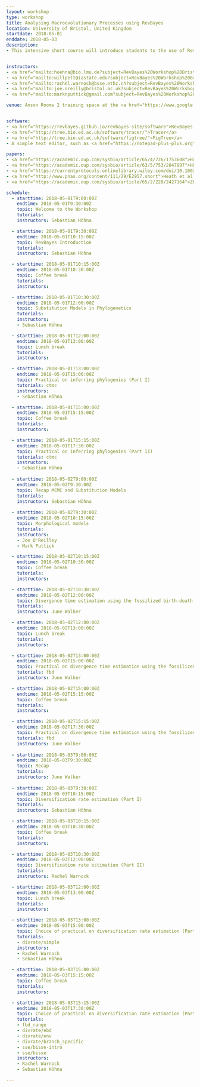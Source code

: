```yaml
---
layout: workshop
type: workshop
title: Analysing Macroevolutionary Processes using RevBayes
location: University of Bristol, United Kingdom
startdate: 2018-05-01
enddate: 2018-05-03
description:
- This intensive short course will introduce students to the use of RevBayes for macroevolutionary analysis of paleontological data. The course will be three full days in length and will take place at the University of Bristol Students' Union, Bristol, England from the 1st to the 3rd of May, 2018.


instructors:
- <a href="mailto:hoehna@bio.lmu.de?subject=RevBayes%20Workshop%20Bristol%202018">Sebastian Höhna</a>
- <a href="mailto:willpett@iastate.edu?subject=RevBayes%20Workshop%20Bristol%202018">June Walker</a>
- <a href="mailto:rachel.warnock@bsse.ethz.ch?subject=RevBayes%20Workshop%20Bristol%202018">Rachel Warnock</a>
- <a href="mailto:joe.oreilly@bristol.ac.uk?subject=RevBayes%20Workshop%20Bristol%202018">Joe O'Reilly</a>
- <a href="mailto:marknputtick@gmail.com?subject=RevBayes%20Workshop%20Bristol%202018">Mark Puttick</a>

venue: Anson Rooms 2 training space at the <a href="https://www.google.co.uk/search?rlz=1C1GGRV_enGB785GB785&q=anson+rooms+student+union+MAP&npsic=0&rflfq=1&rlha=0&rllag=51457532,-2607996,361&tbm=lcl&ved=0ahUKEwj-16KClcTaAhVEOMAKHYI8DIEQtgMIKw&tbs=lrf:!2m4!1e17!4m2!17m1!1e2!2m1!1e2!2m1!1e3!3sIAE,lf:1,lf_ui:2&rldoc=1#rlfi=hd:;si:;mv:!1m3!1d1359.5388556555495!2d-2.6079966000000003!3d51.45789975!2m3!1f0!2f0!3f0!3m2!1i262!2i105!4f13.1;tbs:lrf:!2m1!1e2!2m1!1e3!2m4!1e17!4m2!17m1!1e2!3sIAE,lf:1,lf_ui:2" title="Map">University of Bristol Students' Union, The Richmond Building, 105 Queens Road, Clifton, Bristol BS8 1LN</a>


software:
- <a href="https://revbayes.github.io/revbayes-site/software">RevBayes v1.0.8</a>
- <a href="http://tree.bio.ed.ac.uk/software/tracer/">Tracer</a>
- <a href="http://tree.bio.ed.ac.uk/software/figtree/">FigTree</a>
- A simple text editor, such as <a href="https://notepad-plus-plus.org">NotePad++</a>, SublimeText, TextWrangler or BBEdit

papers:
- <a href="https://academic.oup.com/sysbio/article/65/4/726/1753608">Höhna et al. (2016). RevBayes&#58; Bayesian Phylogenetic Inference Using Graphical Models and an Interactive Model-Specification Language.</a>
- <a href="https://academic.oup.com/sysbio/article/63/5/753/2847897">Höhna et al. (2014). Probabilistic Graphical Model Representation in Phylogenetics.</a>
- <a href="https://currentprotocols.onlinelibrary.wiley.com/doi/10.1002/cpbi.22">Höhna et al. (2017). Phylogenetic Inference Using RevBayes.</a>
- <a href="http://www.pnas.org/content/111/29/E2957.short">Heath et al. (2014). The fossilized birth–death process for coherent calibration of divergence-time estimates.</a>
- <a href="https://academic.oup.com/sysbio/article/65/2/228/2427164">Zhang et al. (2016). Total-Evidence Dating under the Fossilized Birth–Death Process</a>

schedule:
  - starttime: 2018-05-01T9:00:00Z
    endtime: 2018-05-01T9:30:00Z
    topic: Welcome to the Workshop
    tutorials: 
    instructors: Sebastian Höhna

  - starttime: 2018-05-01T9:30:00Z
    endtime: 2018-05-01T10:15:00Z
    topic: RevBayes Introduction
    tutorials: 
    instructors: Sebastian Höhna

  - starttime: 2018-05-01T10:15:00Z
    endtime: 2018-05-01T10:30:00Z
    topic: Coffee break
    tutorials: 
    instructors: 

  - starttime: 2018-05-01T10:30:00Z
    endtime: 2018-05-01T12:00:00Z
    topic: Substitution Models in Phylogenetics
    tutorials:
    instructors:
    - Sebastian Höhna

  - starttime: 2018-05-01T12:00:00Z
    endtime: 2018-05-01T13:00:00Z
    topic: Lunch break
    tutorials: 
    instructors: 

  - starttime: 2018-05-01T13:00:00Z
    endtime: 2018-05-01T15:00:00Z
    topic: Practical on inferring phylogenies (Part I)
    tutorials: ctmc
    instructors: 
    - Sebastian Höhna

  - starttime: 2018-05-01T15:00:00Z
    endtime: 2018-05-01T15:15:00Z
    topic: Coffee break
    tutorials: 
    instructors: 

  - starttime: 2018-05-01T15:15:00Z
    endtime: 2018-05-01T17:30:00Z
    topic: Practical on inferring phylogenies (Part II)
    tutorials: ctmc
    instructors: 
    - Sebastian Höhna
    
  - starttime: 2018-05-02T9:00:00Z
    endtime: 2018-05-02T9:30:00Z
    topic: Recap MCMC and Substitution Models
    tutorials: 
    instructors: Sebastian Höhna
    
  - starttime: 2018-05-02T9:30:00Z
    endtime: 2018-05-02T10:15:00Z
    topic: Morphological models
    tutorials: 
    instructors:
    - Joe O'Reilley
    - Mark Puttick

  - starttime: 2018-05-02T10:15:00Z
    endtime: 2018-05-02T10:30:00Z
    topic: Coffee break
    tutorials: 
    instructors: 

  - starttime: 2018-05-02T10:30:00Z
    endtime: 2018-05-02T12:00:00Z
    topic: Divergence time estimation using the fossilized birth-death model
    tutorials: 
    instructors: June Walker

  - starttime: 2018-05-02T12:00:00Z
    endtime: 2018-05-02T13:00:00Z
    topic: Lunch break
    tutorials: 
    instructors:

  - starttime: 2018-05-02T13:00:00Z
    endtime: 2018-05-02T15:00:00Z
    topic: Practical on divergence time estimation using the fossilized birth-death model (Part I)
    tutorials: fbd
    instructors: June Walker

  - starttime: 2018-05-02T15:00:00Z
    endtime: 2018-05-02T15:15:00Z
    topic: Coffee break
    tutorials: 
    instructors: 

  - starttime: 2018-05-02T15:15:00Z
    endtime: 2018-05-02T17:30:00Z
    topic: Practical on divergence time estimation using the fossilized birth-death model (Part II)
    tutorials: fbd
    instructors: June Walker
    
  - starttime: 2018-05-03T9:00:00Z
    endtime: 2018-05-03T9:30:00Z
    topic: Recap
    tutorials: 
    instructors: June Walker
    
  - starttime: 2018-05-03T9:30:00Z
    endtime: 2018-05-03T10:15:00Z
    topic: Diversification rate estimation (Part I)
    tutorials: 
    instructors: Sebastian Höhna

  - starttime: 2018-05-03T10:15:00Z
    endtime: 2018-05-03T10:30:00Z
    topic: Coffee break
    tutorials: 
    instructors: 

  - starttime: 2018-05-03T10:30:00Z
    endtime: 2018-05-03T12:00:00Z
    topic: Diversification rate estimation (Part II)
    tutorials: 
    instructors: Rachel Warnock

  - starttime: 2018-05-03T12:00:00Z
    endtime: 2018-05-03T13:00:00Z
    topic: Lunch break
    tutorials: 
    instructors: 

  - starttime: 2018-05-03T13:00:00Z
    endtime: 2018-05-03T15:00:00Z
    topic: Choice of practical on diversification rate estimation (Part I)
    tutorials:
    - divrate/simple
    instructors: 
    - Rachel Warnock
    - Sebastian Höhna

  - starttime: 2018-05-03T15:00:00Z
    endtime: 2018-05-03T15:15:00Z
    topic: Coffee break
    tutorials: 
    instructors: 

  - starttime: 2018-05-03T15:15:00Z
    endtime: 2018-05-03T17:30:00Z
    topic: Choice of practical on diversification rate estimation (Part II)
    tutorials:
    - fbd_range
    - divrate/ebd
    - divrate/env
    - divrate/branch_specific
    - sse/bisse-intro
    - sse/bisse
    instructors: 
    - Rachel Warnock
    - Sebastian Höhna

---
```

